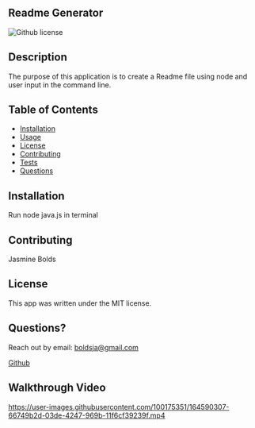 ## Readme Generator
![Github license](https://img.shields.io/badge/license-MIT-blue.svg)


## Description
The purpose of this application is to create a Readme file using node and user input in the command line.

## Table of Contents
  * [Installation](#installation)
  * [Usage](#usage)
  * [License](#license)
  * [Contributing](#contributing)
  * [Tests](#tests)
  * [Questions](#questions)


## Installation
Run node java.js in terminal

## Contributing
Jasmine Bolds

## License

This app was written under the MIT license.

## Questions?
Reach out by email: boldsja@gmail.com

[Github](https://github.com/boldsja/) 

## Walkthrough Video


https://user-images.githubusercontent.com/100175351/164590307-66749b2d-03de-4247-969b-11f6cf39239f.mp4



